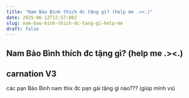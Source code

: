 ```yaml
---
title: "Nam Bảo Bình thích đc tặng gì? (help me .><.)"
date: 2025-06-12T12:57:08Z
slug: nam-bao-binh-thich-dc-tang-gi-help-me
draft: false
---
```


## Nam Bảo Bình thích đc tặng gì? (help me .><.)

## carnation V3

các pạn Bảo Bình nam thix đc pạn gái tặng gì nào??? (giúp mình vs)